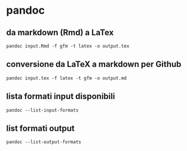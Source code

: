 # pandoc

## da markdown (Rmd) a LaTex
```
pandoc input.Rmd -f gfm -t latex -o output.tex
```

## conversione da LaTeX a markdown per Github
```
pandoc input.tex -f latex -t gfm -o output.md
```

## lista formati input disponibili
```
pandoc --list-input-formats
```

## list formati output
```
pandoc --list-output-formats
```
